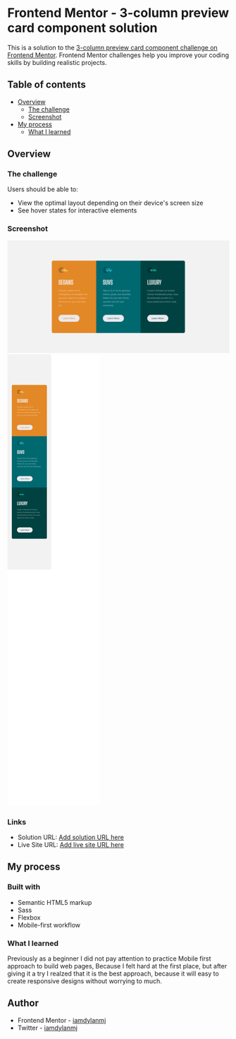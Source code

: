# Frontend Mentor - 3-column preview card component solution

This is a solution to the [3-column preview card component challenge on Frontend Mentor](https://www.frontendmentor.io/challenges/3column-preview-card-component-pH92eAR2-). Frontend Mentor challenges help you improve your coding skills by building realistic projects. 

## Table of contents

- [Overview](#overview)
  - [The challenge](#the-challenge)
  - [Screenshot](#screenshot)
- [My process](#my-process)
  - [What I learned](#what-i-learned)


## Overview

### The challenge

Users should be able to:

- View the optimal layout depending on their device's screen size
- See hover states for interactive elements

### Screenshot

![Desktop view](./images/screenshots/desktopView.png)
![Mobile view](./images/screenshots/mobileView.png)

### Links

- Solution URL: [Add solution URL here](https://your-solution-url.com)
- Live Site URL: [Add live site URL here](https://your-live-site-url.com)

## My process

### Built with

- Semantic HTML5 markup
- Sass
- Flexbox
- Mobile-first workflow

### What I learned

Previously as a beginner I did not pay attention to practice Mobile first approach to build web pages, Because I felt hard at the first place, but after giving it a try I realzed that it is the best approach, because it will easy to create responsive designs without worrying to much.

## Author

- Frontend Mentor - [iamdylanmj](https://www.frontendmentor.io/profile/iamdylanmj)
- Twitter - [iamdylanmj](https://twitter.com/DilanMa98729384)

